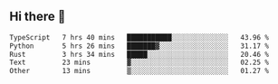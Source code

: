## Hi there 👋

<!--
**whirlun/whirlun** is a ✨ _special_ ✨ repository because its `README.md` (this file) appears on your GitHub profile.

Here are some ideas to get you started:

- 🔭 I’m currently working on ...
- 🌱 I’m currently learning ...
- 👯 I’m looking to collaborate on ...
- 🤔 I’m looking for help with ...
- 💬 Ask me about ...
- 📫 How to reach me: ...
- 😄 Pronouns: ...
- ⚡ Fun fact: ...
-->
<!--START_SECTION:waka-->

```txt
TypeScript   7 hrs 40 mins   ███████████░░░░░░░░░░░░░░   43.96 %
Python       5 hrs 26 mins   ███████▓░░░░░░░░░░░░░░░░░   31.17 %
Rust         3 hrs 34 mins   █████░░░░░░░░░░░░░░░░░░░░   20.46 %
Text         23 mins         ▓░░░░░░░░░░░░░░░░░░░░░░░░   02.25 %
Other        13 mins         ▒░░░░░░░░░░░░░░░░░░░░░░░░   01.27 %
```

<!--END_SECTION:waka-->
